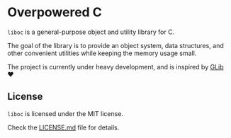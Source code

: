 # Overpowered C

`liboc` is a general-purpose object and utility library for C.

The goal of the library is to provide an object system, data structures, and other convenient utilities while keeping the memory usage small.

The project is currently under heavy development, and is inspired by [GLib](https://gitlab.gnome.org/GNOME/glib) :heart:

## License

`liboc` is licensed under the MIT license.

Check the [LICENSE.md](LICENSE.md) file for details.
